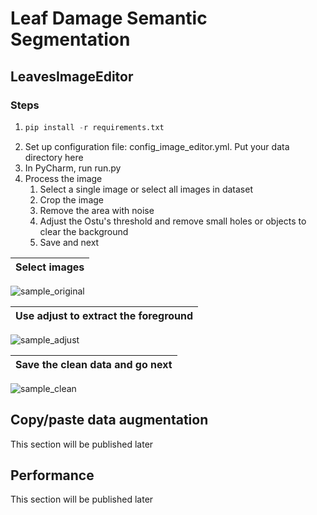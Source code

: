 # Leaf Damage Semantic Segmentation

## LeavesImageEditor
### Steps
1. ```python 
   pip install -r requirements.txt
2. Set up configuration file: config_image_editor.yml. Put your data directory here
3. In PyCharm,  run run.py
4. Process the image
    1) Select a single image or select all images in dataset
    1) Crop the image
    2) Remove the area with noise
    3) Adjust the Ostu's threshold and remove small holes or objects to clear the background
    4) Save and next
   
Select images|
:-------------------------:|
![sample_original](https://user-images.githubusercontent.com/49976598/135553660-943cdf2e-f4bd-4e17-8a59-76a46d36d355.jpg)

Use adjust to extract the foreground|
:-------------------------:|
![sample_adjust](https://user-images.githubusercontent.com/49976598/135553659-6cede6ff-ccd1-4bc2-9427-ed10c881a0db.jpg)

Save the clean data and go next|
:-------------------------:|
![sample_clean](https://user-images.githubusercontent.com/49976598/135553658-4ff8255f-c3dd-40b0-a7e0-1880dd94062a.jpg)

## Copy/paste data augmentation 
This section will be published later


## Performance
This section will be published later
